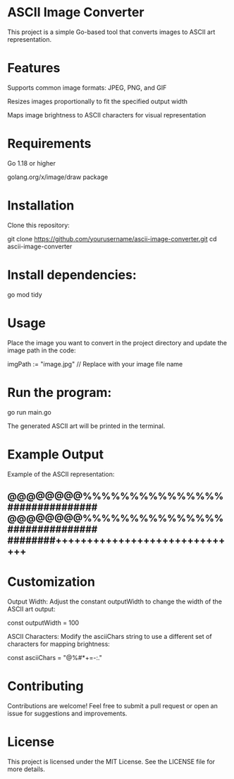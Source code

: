 # ASCII Image Converter

This project is a simple Go-based tool that converts images to ASCII art representation.

# Features

Supports common image formats: JPEG, PNG, and GIF

Resizes images proportionally to fit the specified output width

Maps image brightness to ASCII characters for visual representation

# Requirements

Go 1.18 or higher

golang.org/x/image/draw package

# Installation

Clone this repository:

git clone https://github.com/yourusername/ascii-image-converter.git
cd ascii-image-converter

# Install dependencies:

go mod tidy

# Usage

Place the image you want to convert in the project directory and update the image path in the code:

imgPath := "image.jpg" // Replace with your image file name

# Run the program:

go run main.go

The generated ASCII art will be printed in the terminal.

# Example Output

Example of the ASCII representation:

@@@@@@@@%%%%%%%%%%%%%%%###############
@@@@@@@@%%%%%%%%%%%%%%%###############
########++++++++++++++++++++++++++++++
--------------------------------------

# Customization

Output Width: Adjust the constant outputWidth to change the width of the ASCII art output:

const outputWidth = 100

ASCII Characters: Modify the asciiChars string to use a different set of characters for mapping brightness:

const asciiChars = "@%#*+=-:."

# Contributing

Contributions are welcome! Feel free to submit a pull request or open an issue for suggestions and improvements.

# License

This project is licensed under the MIT License. See the LICENSE file for more details.

